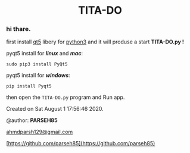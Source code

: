 <p align="center">
<h1 align="center"> TITA-DO</h1>
</p>

### hi thare.

first install [qt5](https://www.qt.io/) libery for [python3](https://python.org/downloads) and it will produse a start **TITA-DO.py !**

pyqt5 install for ***linux*** and ***mac***:
 
`sudo pip3 install PyQt5`

pyqt5 install for ***windows***:

`pip install Pyqt5`

then open the `TITA-DO.py` program and Run app.

Created on Sat August 1 17:56:46 2020.

@author: **PARSEH85**

[ahmdparsh129@gmail.com](mailto:ahmdparsh129@gmail.com)

[https://github.com/parseh85](https://github.com/parseh85)
